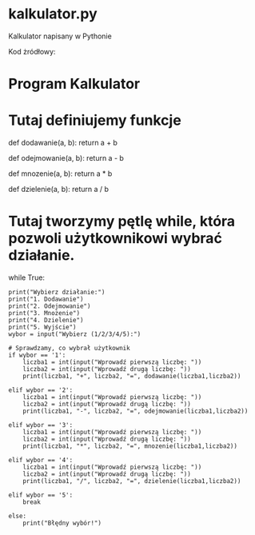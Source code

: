 # kalkulator.py
Kalkulator napisany w Pythonie

Kod żródłowy:

# Program Kalkulator

# Tutaj definiujemy funkcje

def dodawanie(a, b):
    return a + b

def odejmowanie(a, b):
    return a - b

def mnozenie(a, b):
    return a * b

def dzielenie(a, b):
    return a / b

# Tutaj tworzymy pętlę while, która pozwoli użytkownikowi wybrać działanie.

while True:

    print("Wybierz działanie:")
    print("1. Dodawanie")
    print("2. Odejmowanie")
    print("3. Mnożenie")
    print("4. Dzielenie")
    print("5. Wyjście")
    wybor = input("Wybierz (1/2/3/4/5):")
    
    # Sprawdzamy, co wybrał użytkownik
    if wybor == '1':
        liczba1 = int(input("Wprowadź pierwszą liczbę: "))
        liczba2 = int(input("Wprowadź drugą liczbę: "))
        print(liczba1, "+", liczba2, "=", dodawanie(liczba1,liczba2))
    
    elif wybor == '2':
        liczba1 = int(input("Wprowadź pierwszą liczbę: "))
        liczba2 = int(input("Wprowadź drugą liczbę: "))
        print(liczba1, "-", liczba2, "=", odejmowanie(liczba1,liczba2))
    
    elif wybor == '3':
        liczba1 = int(input("Wprowadź pierwszą liczbę: "))
        liczba2 = int(input("Wprowadź drugą liczbę: "))
        print(liczba1, "*", liczba2, "=", mnozenie(liczba1,liczba2))
    
    elif wybor == '4':
        liczba1 = int(input("Wprowadź pierwszą liczbę: "))
        liczba2 = int(input("Wprowadź drugą liczbę: "))
        print(liczba1, "/", liczba2, "=", dzielenie(liczba1,liczba2))
        
    elif wybor == '5':
        break
    
    else:
        print("Błędny wybór!")
